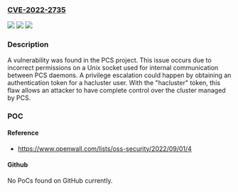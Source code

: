 ### [CVE-2022-2735](https://cve.mitre.org/cgi-bin/cvename.cgi?name=CVE-2022-2735)
![](https://img.shields.io/static/v1?label=Product&message=ClusterLabs%2Fpcs&color=blue)
![](https://img.shields.io/static/v1?label=Version&message=n%2Fa&color=blue)
![](https://img.shields.io/static/v1?label=Vulnerability&message=CWE-276%20-%20Incorrect%20Default%20Permissions.&color=brighgreen)

### Description

A vulnerability was found in the PCS project. This issue occurs due to incorrect permissions on a Unix socket used for internal communication between PCS daemons. A privilege escalation could happen by obtaining an authentication token for a hacluster user. With the "hacluster" token, this flaw allows an attacker to have complete control over the cluster managed by PCS.

### POC

#### Reference
- https://www.openwall.com/lists/oss-security/2022/09/01/4

#### Github
No PoCs found on GitHub currently.

